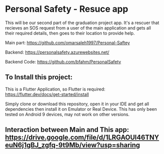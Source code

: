 # Personal Safety - Resuce app

This will be our second part of the graduation project app. It's a rescuer that recieves an SOS request from a user of the main application and gets all their required details, then goes to their location to provide help.

Main part: https://github.com/omarsaleh1997/Personal-Saftey

Backend: https://personalsafety.azurewebsites.net/

Backend Code: https://github.com/bfahm/PersonalSafety

## To Install this project:

This is a Flutter Application, so Flutter is required: https://flutter.dev/docs/get-started/install

Simply clone or download this repository, open it in your IDE and get all dependencies then install it on Emulator or Real Device. This has only been tested on Android 9 devices, may not work on other versions. 

## Interaction between Main and This app: https://drive.google.com/file/d/1LRGAOUl46TNYeuN6j1gBJ_zgfq-9t9Mb/view?usp=sharing

